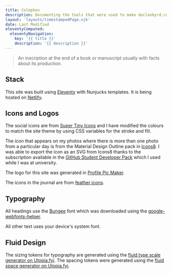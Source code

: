 ```yaml
---
title: Colophon
description: Documenting the tools that were used to make declanbyrd.co.uk.
layout: 'layouts/timestampedPage.njk'
date: Last Modified
eleventyComputed:
  eleventyNavigation:
    key: '{{ title }}'
    description: '{{ description }}'
---
```


<section class="flow">

<blockquote class="[ callout ]">An inscription at the end of a book or manuscript usually with facts about its production.</blockquote>

## Stack

This site was built using [Eleventy](https://www.11ty.dev/) with Nunjucks templates. It is being hosted on [Netlify](https://www.netlify.com/).

## Icons and Logos

The social icons are from [Super Tiny Icons](https://github.com/edent/SuperTinyIcons) and I have modified the colours to match the site theme by using CSS variables for the stroke and fill.

The icon that appears on my photos where there is more than one photo from a particular day is from the Material Design Outline pack in [Icons8](https://icons8.com/icon/set/photo-video/material-outlined). I was able to export the icon as an SVG from Icons8 thanks to the subscription available in the [GitHub Student Developer Pack](https://education.github.com/pack#icons8) which I used while I was at university.

The logo for this site was generated in [Profile Pic Maker](https://pfpmaker.com/).

The icons in the journal are from [feather icons](https://feathericons.com/).

## Typography

All headings use the [Bungee](https://gwfh.mranftl.com/fonts/bungee?subsets=latin) font which was downloaded using the [google-webfonts-helper](https://gwfh.mranftl.com/fonts).

All other text uses your device's system font.

## Fluid Design

The sizing tokens for typography are generated using the [fluid type scale generator on Utopia.fyi](https://utopia.fyi/type/calculator?c=310,18,1.333,1240,24,1.333,5,2,&s=0.75%7C0.5%7C0.25,1.5%7C2%7C3%7C4%7C6,s-l&g=s,l,xl,12). The spacing tokens were generated using the [fluid space generator on Utopia.fyi](https://utopia.fyi/space/calculator?c=310,18,1.333,1240,24,1.333,5,2,&s=0.75|0.5|0.25,1.5|2|3|4|6,&g=s,l,xl,12).

</section>
